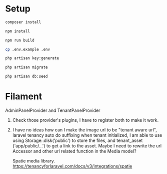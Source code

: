 # Setup

```bash
composer install

npm install

npm run build

cp .env.example .env

php artisan key:generate

php artisan migrate

php artisan db:seed
```

# Filament

AdminPanelProvider and TenantPanelProvider
1. Check those provider's plugins, I have to register both to make it work.
2. I have no ideas how can I make the image url to be "tenant aware url", laravel tenancy auto do suffixing when 
   tenant initialized,  I am able to use using Storage::disk('public') to store the files, and tenant_asset
   ('app/public/...') to get a link to the asset. Maybe I need to rewrite the url Accessor and other url related 
   function in the Media model? 

   Spatie media library. https://tenancyforlaravel.com/docs/v3/integrations/spatie
